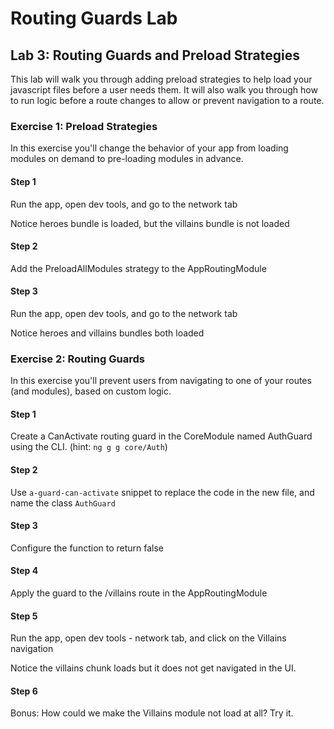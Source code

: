# Routing Guards Lab

## Lab 3: Routing Guards and Preload Strategies

This lab will walk you through adding preload strategies to help load your javascript files before a user needs them. It will also walk you through how to run logic before a route changes to allow or prevent navigation to a route.

### Exercise 1: Preload Strategies

In this exercise you'll change the behavior of your app from loading modules on demand to pre-loading modules in advance.

#### Step 1

Run the app, open dev tools, and go to the network tab

Notice heroes bundle is loaded, but the villains bundle is not loaded

#### Step 2

Add the PreloadAllModules strategy to the AppRoutingModule

#### Step 3

Run the app, open dev tools, and go to the network tab

Notice heroes and villains bundles both loaded

### Exercise 2: Routing Guards

In this exercise you'll prevent users from navigating to one of your routes (and modules), based on custom logic.

#### Step 1

Create a CanActivate routing guard in the CoreModule named AuthGuard using the CLI. (hint: `ng g g core/Auth`)

#### Step 2

Use `a-guard-can-activate` snippet to replace the code in the new file, and name the class `AuthGuard`

#### Step 3

Configure the function to return false

#### Step 4

Apply the guard to the /villains route in the AppRoutingModule

#### Step 5

Run the app, open dev tools - network tab, and click on the Villains navigation

Notice the villains chunk loads but it does not get navigated in the UI.

#### Step 6

Bonus: How could we make the Villains module not load at all? Try it.
